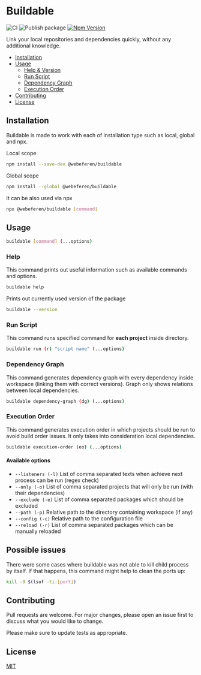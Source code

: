 # Buildable

![CI](https://github.com/webeferen/buildable/actions/workflows/ci.yml/badge.svg?branch=main)
![Publish package](https://github.com/webeferen/buildable/actions/workflows/publish.yml/badge.svg?branch=main)
[![Npm Version](https://badge.fury.io/js/@webeferen%2Fbuildable.svg)](https://badge.fury.io/js/@webeferen%2Fbuildable)

Link your local repositories and dependencies quickly, without any additional knowledge.

- [Installation](#installation)
- [Usage](#usage)
  - [Help & Version](#help)
  - [Run Script](#run-script)
  - [Dependency Graph](#dependency-graph)
  - [Execution Order](#execution-order)
- [Contributing](#contributing)
- [License](#license)

## Installation

Buildable is made to work with each of installation type such as local, global and npx.

Local scope

```bash
npm install --save-dev @webeferen/buildable
```

Global scope

```bash
npm install --global @webeferen/buildable
```

It can be also used via npx

```bash
npx @webeferen/buildable [command]
```

## Usage

```bash
buildable [command] (...options)
```

### Help

This command prints out useful information such as available commands and options.

```bash
buildable help
```

Prints out currently used version of the package

```bash
buildable --version
```

### Run Script

This command runs specified command for **each project** inside directory.

```bash
buildable run (r) "script name" (...options)
```

### Dependency Graph

This command generates dependency graph with every dependency inside workspace (linking them with correct versions). Graph only shows relations between local dependencies.

```bash
buildable dependency-graph (dg) (...options)
```

### Execution Order

This command generates execution order in which projects should be run to avoid build order issues. It only takes into consideration local dependencies.

```bash
buildable execution-order (eo) (...options)
```

#### Available options

- `--listeners (-l)` List of comma separated texts when achieve next process can be run (regex check)
- `--only (-o)` List of comma separated projects that will only be run (with their dependencies)
- `--exclude (-e)` List of comma separated packages which should be excluded
- `--path (-p)` Relative path to the directory containing workspace (if any)
- `--config (-c)` Relative path to the configuration file
- `--reload (-r)` List of comma separated packages which can be manually reloaded

## Possible issues

There were some cases where buildable was not able to kill child process by itself. If that happens, this command might help to clean the ports up:

```bash
kill -9 $(lsof -ti:[port])
```

## Contributing

Pull requests are welcome. For major changes, please open an issue first
to discuss what you would like to change.

Please make sure to update tests as appropriate.

## License

[MIT](https://choosealicense.com/licenses/mit/)
